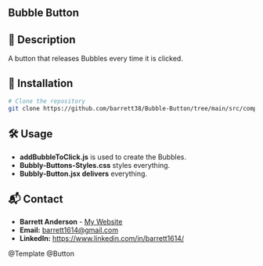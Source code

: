 ## Bubble Button

## 📌 Description

A button that releases Bubbles every time it is clicked.

## 📖 Installation

```sh
# Clone the repository
git clone https://github.com/barrett38/Bubble-Button/tree/main/src/components/bubbly-button
```

## 🛠️ Usage

- **addBubbleToClick.js** is used to create the Bubbles.
- **Bubbly-Buttons-Styles.css** styles everything.
- **Bubbly-Button.jsx delivers** everything.

## 📬 Contact

- **Barrett Anderson** - [My Website](http://barrett.vercel.app)
- **Email:** barrett1614@gmail.com
- **LinkedIn:** https://www.linkedin.com/in/barrett1614/

@Template @Button
